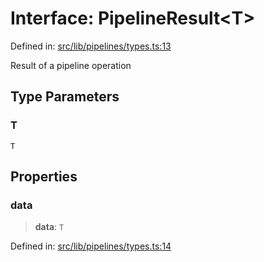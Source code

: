# Interface: PipelineResult\<T\>

Defined in: [src/lib/pipelines/types.ts:13](https://github.com/elizaOS/elizaos.github.io/blob/4810f50019028b92f4f2a0ac31323fd787c7f288/src/lib/pipelines/types.ts#L13)

Result of a pipeline operation

## Type Parameters

### T

`T`

## Properties

### data

> **data**: `T`

Defined in: [src/lib/pipelines/types.ts:14](https://github.com/elizaOS/elizaos.github.io/blob/4810f50019028b92f4f2a0ac31323fd787c7f288/src/lib/pipelines/types.ts#L14)
